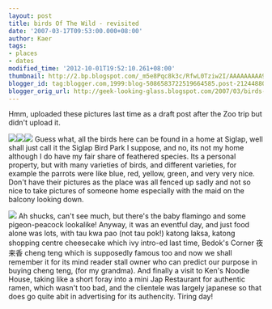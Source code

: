 ```yaml
---
layout: post
title: birds Of The Wild - revisited
date: '2007-03-17T09:53:00.000+08:00'
author: Kaer
tags:
- places
- dates
modified_time: '2012-10-01T19:52:10.261+08:00'
thumbnail: http://2.bp.blogspot.com/_m5e8Pqc8k3c/RfwL0Tziw2I/AAAAAAAAA9w/v3ufzTUtN6Q/s72-c/DSCF0851.jpg
blogger_id: tag:blogger.com,1999:blog-5086583722519664585.post-2124488070415632462
blogger_orig_url: http://geek-looking-glass.blogspot.com/2007/03/birds-of-wild-revisited.html
---
```


Hmm, uploaded these pictures last time as a draft post after the Zoo 
trip but didn't upload it. 

![](http://2.bp.blogspot.com/_m5e8Pqc8k3c/RfwL0Tziw2I/AAAAAAAAA9w/v3ufzTUtN6Q/s1600/DSCF0851.jpg)![](http://4.bp.blogspot.com/_m5e8Pqc8k3c/ReTkz6vqrQI/AAAAAAAAAMo/dyc2WyZIP0U/s1600/DSCF0744.jpg)![](http://2.bp.blogspot.com/_m5e8Pqc8k3c/ReTiaavqrNI/AAAAAAAAAMQ/StIjhWr3arg/s1600/DSCF0758.jpg) 
Guess what, all the birds here can be 
found in a home at Siglap, well shall just call it the Siglap Bird Park I 
suppose, and no, its not my home although I do have my fair share of feathered 
species. Its a personal property, but with many varieties of birds, and 
different varieties, for example the parrots were like blue, red, yellow, 
green, and very very nice. Don't have their pictures as the place was all 
fenced up sadly and not so nice to take pictures of someone home especially 
with the maid on the balcony looking down. 

![](http://2.bp.blogspot.com/_m5e8Pqc8k3c/RfwOETziw3I/AAAAAAAAA94/hbhbvzhcVsg/s1600/DSCF0951.JPG) 
Ah shucks, can't see much, but there's the 
baby flamingo and some pigeon-peacock lookalike! Anyway, it was an eventful 
day, and just food alone was lots, with tau kwa pao (not tau pok!) katong 
laksa, katong shopping centre cheesecake which ivy intro-ed last time, Bedok's 
Corner 夜来香 cheng teng which is supposedly famous too and now we shall remember 
it for its mind reader stall owner who can predict our purpose in buying cheng 
teng, (for my grandma). And finally a visit to Ken's Noodle House, taking like 
a short foray into a mini Jap Restaurant for authentic ramen, which wasn't too 
bad, and the clientele was largely japanese so that does go quite abit in 
advertising for its authencity. Tiring day! 